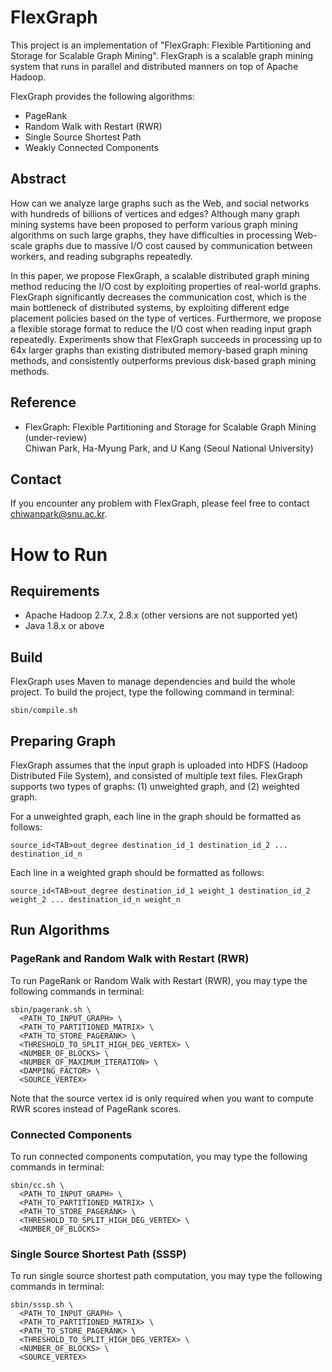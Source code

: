 # FlexGraph

This project is an implementation of "FlexGraph: Flexible Partitioning and Storage for Scalable Graph Mining". FlexGraph is a scalable graph mining system that runs in parallel and distributed manners on top of Apache Hadoop.

FlexGraph provides the following algorithms:

* PageRank
* Random Walk with Restart (RWR)
* Single Source Shortest Path
* Weakly Connected Components

## Abstract

How can we analyze large graphs such as the Web, and social networks with hundreds of billions of vertices and edges? Although many graph mining systems have been proposed to perform various graph mining algorithms on such large graphs, they have difficulties in processing Web-scale graphs due to massive I/O cost caused by communication between workers, and reading subgraphs repeatedly.

In this paper, we propose FlexGraph, a scalable distributed graph mining method reducing the I/O cost by exploiting properties of real-world graphs. FlexGraph significantly decreases the communication cost, which is the main bottleneck of distributed systems, by exploiting different edge placement policies based on the type of vertices. Furthermore, we propose a flexible storage format to reduce the I/O cost when reading input graph repeatedly. Experiments show that FlexGraph succeeds in processing up to 64x larger graphs than existing distributed memory-based graph mining methods, and consistently outperforms previous disk-based graph mining methods.

## Reference

- FlexGraph: Flexible Partitioning and Storage for Scalable Graph Mining (under-review)  
Chiwan Park, Ha-Myung Park, and U Kang (Seoul National University)

## Contact

If you encounter any problem with FlexGraph, please feel free to contact [chiwanpark@snu.ac.kr](mailto:chiwanparK@snu.ac.kr).

# How to Run

## Requirements
* Apache Hadoop 2.7.x, 2.8.x (other versions are not supported yet)
* Java 1.8.x or above

## Build
FlexGraph uses Maven to manage dependencies and build the whole project. To build the project, type the following command in terminal:

```
sbin/compile.sh
```

## Preparing Graph
FlexGraph assumes that the input graph is uploaded into HDFS (Hadoop Distributed File System), and consisted of multiple text files. FlexGraph supports two types of graphs: (1) unweighted graph, and (2) weighted graph.

For a unweighted graph, each line in the graph should be formatted as follows:

```
source_id<TAB>out_degree destination_id_1 destination_id_2 ... destination_id_n
```

Each line in a weighted graph should be formatted as follows:

```
source_id<TAB>out_degree destination_id_1 weight_1 destination_id_2 weight_2 ... destination_id_n weight_n
```

## Run Algorithms

### PageRank and Random Walk with Restart (RWR)
To run PageRank or Random Walk with Restart (RWR), you may type the following commands in terminal:

```
sbin/pagerank.sh \
  <PATH_TO_INPUT_GRAPH> \
  <PATH_TO_PARTITIONED_MATRIX> \
  <PATH_TO_STORE_PAGERANK> \
  <THRESHOLD_TO_SPLIT_HIGH_DEG_VERTEX> \
  <NUMBER_OF_BLOCKS> \
  <NUMBER_OF_MAXIMUM_ITERATION> \
  <DAMPING_FACTOR> \
  <SOURCE_VERTEX>
```

Note that the source vertex id is only required when you want to compute RWR scores instead of PageRank scores.

### Connected Components
To run connected components computation, you may type the following commands in terminal:

```
sbin/cc.sh \
  <PATH_TO_INPUT_GRAPH> \
  <PATH_TO_PARTITIONED_MATRIX> \
  <PATH_TO_STORE_PAGERANK> \
  <THRESHOLD_TO_SPLIT_HIGH_DEG_VERTEX> \
  <NUMBER_OF_BLOCKS>
```

### Single Source Shortest Path (SSSP)
To run single source shortest path computation, you may type the following commands in terminal:

```
sbin/sssp.sh \
  <PATH_TO_INPUT_GRAPH> \
  <PATH_TO_PARTITIONED_MATRIX> \
  <PATH_TO_STORE_PAGERANK> \
  <THRESHOLD_TO_SPLIT_HIGH_DEG_VERTEX> \
  <NUMBER_OF_BLOCKS> \
  <SOURCE_VERTEX>
```
